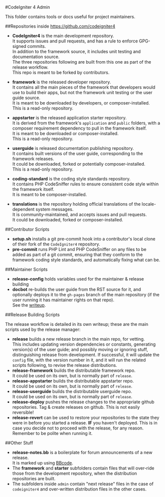 #CodeIgniter 4 Admin

This folder contains tools or docs useful for project maintainers.

##Repositories inside https://github.com/codeigniter4

-   **CodeIgniter4** is the main development repository.  
    It supports issues and pull requests, and has a rule to enforce GPG-signed commits.  
    In addition to the framework source, it includes unit testing and documentation source.  
    The three repositories following are built from this one as part of the release workflow.  
    This repo is meant to be forked by contributors.

-   **framework** is the released developer repository.  
    It contains all the main pieces of the framework that developers would use to
    build their apps, but not the framework unit testing or the user guide source.  
    It is meant to be downloaded by developers, or composer-installed.  
    This is a read-only repository.
-   **appstarter** is the released application starter repository.  
    It is derived from the framework's `application` and `public` folders, with
    a composer requirement dependency to pull in the framework itself.  
    It is meant to be downloaded or composer-installed.  
    This is a read-only repository.
-   **userguide** is released documentation publishing repository.  
    It contains built versions of the user guide, corresponding to the
    framework releases.  
    It could be downloaded, forked or potentially composer-installed.  
    This is a read-only repository.

-   **coding-standard** is the coding style standards repository.  
    It contains PHP CodeSniffer rules to ensure consistent code style
    within the framework itself.  
    It is meant to be composer-installed.
-   **translations** is the repository holding official translations of
    the locale-dependent system messages.  
    It is community-maintained, and accepts issues and pull requests.  
    It could be downloaded, forked or composer-installed.

##Contributor Scripts

-   **setup.sh** installs a git pre-commit hook into a contributor's
    local clone of their fork of the `CodeIgniter4` repository.
-   **pre-commit** runs PHP Lint and PHP CodeSniffer on any files
    to be added as part of a git commit, ensuring that they conform to the
    framework coding style standards, and automatically fixing what can be.

##Maintainer Scripts

-   **release-config** holds variables used for the maintainer & release building
-   **docbot** re-builds the user guide from the RST source for it,
    and optionally deploys it to the `gh-pages` branch of the main
    repository (if the user running it has maintainer rights on that repo).  
    See the [writeup](./docbot.md).

##Release Building Scripts

The release workflow is detailed in its own writeup; these are the main
scripts used by the release manager:

-   **release** builds a new release branch in the main repo, for vetting.  
    This includes updating version dependencies or constants,
    generating version(s) of the user guide; and possibly
    moving or ignoring stuff, distinguishing release from development.
    If successful, it will update the `config` file, with the version number
    in it, and it will run the related scripts following, to revise
    the release distributions.
-   **release-framework** builds the distributable framework repo.  
    It could be used on its own, but is normally part of `release`.
-   **release-appstarter** builds the distributable appstarter repo.  
    It could be used on its own, but is normally part of `release`.
-   **release-userguide** builds the distributable userguide repo.  
    It could be used on its own, but is normally part of `release`.
-   **release-deploy** pushes the release changes to the appropriate github
    repositories. Tag & create releases on github. This is not easily reversible!
-   **release-revert** can be used to restore your repositories to the state they
    were in before you started a release. **IF** you haven't deployed. 
    This is in case you decide not to proceed with the release, for any reason. 
    Remember to be polite when running it.


##Other Stuff

-   **release-notes.bb** is a boilerplate for forum announcements of a new release.  
    It is marked up using [BBcode](https://en.wikipedia.org/wiki/BBCode).
-   The **framework** and **starter** subfolders contain files that will over-ride
    those from the development repository, when the distribution repositories
    are built.
-   The subfolders inside `admin` contain "next release" files in the case of 
    `codeigniter4` and over-written distribution files in the other cases.
